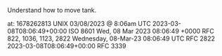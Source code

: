 Understand how to move tank.


at:
1678262813 UNIX
03/08/2023 @ 8:06am	UTC
2023-03-08T08:06:49+00:00	ISO 8601
Wed, 08 Mar 2023 08:06:49 +0000	RFC 822, 1036, 1123, 2822
Wednesday, 08-Mar-23 08:06:49 UTC	RFC 2822
2023-03-08T08:06:49+00:00	RFC 3339
